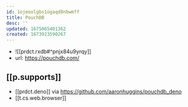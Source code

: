 ```yaml
---
id: 1ojeoolgbs1ogaqd8nbwmff
title: PouchDB
desc: ''
updated: 1675065401362
created: 1673923590267
---
```

- ![[prdct.rxdb#^pnjx84u9yrqy]]
- url: https://pouchdb.com/

## [[p.supports]]

- [[prdct.deno]] via https://github.com/aaronhuggins/pouchdb_deno
- [[t.cs.web.browser]]